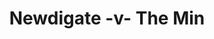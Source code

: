 ---
year: "2003"
serialNumber: "0279" 
game: "Newdigate"
title: "Newdigate -v- The Min"
gameLocation: "Newdigate"
gameDate: ""
result: ""
resultType: ""
type: "game"
---
